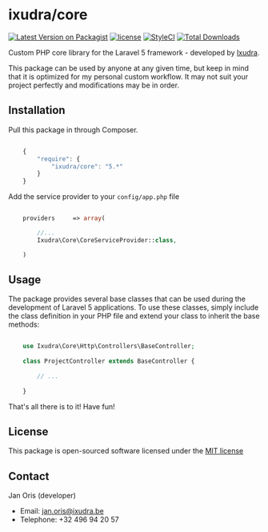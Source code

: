ixudra/core
================

[![Latest Version on Packagist](https://img.shields.io/packagist/v/ixudra/core.svg?style=flat-square)](https://packagist.org/packages/ixudra/core)
[![license](https://img.shields.io/github/license/ixudra/core.svg)]()
[![StyleCI](https://styleci.io/repos/32549107/shield)](https://styleci.io/repos/32549107)
[![Total Downloads](https://img.shields.io/packagist/dt/ixudra/core.svg?style=flat-square)](https://packagist.org/packages/ixudra/core)

Custom PHP core library for the Laravel 5 framework - developed by [Ixudra](http://ixudra.be).

This package can be used by anyone at any given time, but keep in mind that it is optimized for my personal custom workflow. It may not suit your project perfectly and modifications may be in order.



## Installation

Pull this package in through Composer.

```js

    {
        "require": {
            "ixudra/core": "5.*"
        }
    }

```

Add the service provider to your `config/app.php` file

```php

    providers     => array(

        //...
        Ixudra\Core\CoreServiceProvider::class,

    )

```



## Usage

The package provides several base classes that can be used during the development of Laravel 5 applications. To use these classes, simply include the class definition in your PHP file and extend your class to inherit the base methods:

```php

    use Ixudra\Core\Http\Controllers\BaseController;
    
    class ProjectController extends BaseController {
    
        // ...
    
    }


```

That's all there is to it! Have fun!




## License

This package is open-sourced software licensed under the [MIT license](http://opensource.org/licenses/MIT)




## Contact

Jan Oris (developer)

- Email: jan.oris@ixudra.be
- Telephone: +32 496 94 20 57